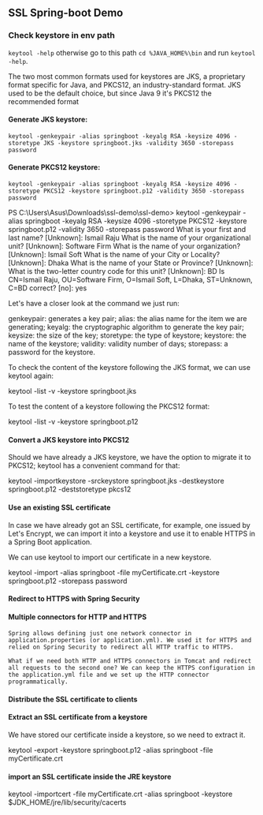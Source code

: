 ## SSL Spring-boot Demo

### Check keystore in env path
```keytool -help``` otherwise go to this path 
```cd %JAVA_HOME%\bin``` and run ```keytool -help```.


The two most common formats used for keystores are JKS, a proprietary format specific for Java, and PKCS12, an industry-standard format. JKS used to be the default choice, but since Java 9 it's PKCS12 the recommended format

 #### Generate JKS keystore:

```keytool -genkeypair -alias springboot -keyalg RSA -keysize 4096 -storetype JKS -keystore springboot.jks -validity 3650 -storepass password```


 #### Generate PKCS12 keystore:
 
 
 ```keytool -genkeypair -alias springboot -keyalg RSA -keysize 4096 -storetype PKCS12 -keystore springboot.p12 -validity 3650 -storepass password```
 
 
 PS C:\Users\Asus\Downloads\ssl-demo\ssl-demo> keytool -genkeypair -alias springboot -keyalg RSA -keysize 4096 -storetype PKCS12 -keystore springboot.p12 -validity 3650 -storepass password
 What is your first and last name?
   [Unknown]:  Ismail Raju
 What is the name of your organizational unit?
   [Unknown]:  Software Firm
 What is the name of your organization?
   [Unknown]:  Ismail Soft
 What is the name of your City or Locality?
   [Unknown]:  Dhaka
 What is the name of your State or Province?
   [Unknown]:
 What is the two-letter country code for this unit?
   [Unknown]:  BD
 Is CN=Ismail Raju, OU=Software Firm, O=Ismail Soft, L=Dhaka, ST=Unknown, C=BD correct?
   [no]:  yes
   
   
   
   Let's have a closer look at the command we just run:
   
   genkeypair: generates a key pair;
   alias: the alias name for the item we are generating;
   keyalg: the cryptographic algorithm to generate the key pair;
   keysize: the size of the key;
   storetype: the type of keystore;
   keystore: the name of the keystore;
   validity: validity number of days;
   storepass: a password for the keystore.
   
   
   
   
   To check the content of the keystore following the JKS format, we can use keytool again:
   
   keytool -list -v -keystore springboot.jks
   
   
   To test the content of a keystore following the PKCS12 format:
   
   keytool -list -v -keystore springboot.p12
   
   
   
   
   #### Convert a JKS keystore into PKCS12
   Should we have already a JKS keystore, we have the option to migrate it to PKCS12; keytool has a convenient command for that:
  
  
  keytool -importkeystore -srckeystore springboot.jks -destkeystore springboot.p12 -deststoretype pkcs12
  
  
  
  
#### Use an existing SSL certificate
   
 In case we have already got an SSL certificate, for example, one issued by Let's Encrypt, we can import it into a keystore and use it to enable HTTPS in a Spring Boot application.
 
 We can use keytool to import our certificate in a new keystore.
 
 keytool -import -alias springboot -file myCertificate.crt -keystore springboot.p12 -storepass password
 
 
 
 
   
   
#### Redirect to HTTPS with Spring Security
   
   
   
   
#### Multiple connectors for HTTP and HTTPS
    
    Spring allows defining just one network connector in application.properties (or application.yml). We used it for HTTPS and relied on Spring Security to redirect all HTTP traffic to HTTPS.
    
    What if we need both HTTP and HTTPS connectors in Tomcat and redirect all requests to the second one? We can keep the HTTPS configuration in the application.yml file and we set up the HTTP connector programmatically.
    
    
   
   
   
   
   
   
   
#### Distribute the SSL certificate to clients
   
   
   
   
#### Extract an SSL certificate from a keystore
   We have stored our certificate inside a keystore, so we need to extract it.
   
   
   
   keytool -export -keystore springboot.p12 -alias springboot -file myCertificate.crt
   
   
   
   
#### import an SSL certificate inside the JRE keystore
   
   keytool -importcert -file myCertificate.crt -alias springboot -keystore $JDK_HOME/jre/lib/security/cacerts
   
   
   
   
   
   
   
   
   
   
